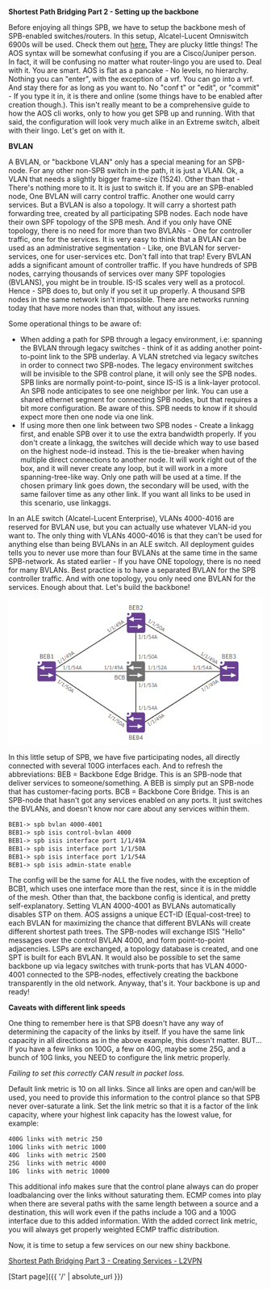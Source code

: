 **Shortest Path Bridging Part 2 - Setting up the backbone**

Before enjoying all things SPB, we have to setup the backbone mesh of SPB-enabled switches/routers. In this setup, Alcatel-Lucent Omniswitch 6900s will be used. Check them out [here.](https://www.al-enterprise.com/-/media/assets/internet/documents/omniswitch-6900-datasheet-en.pdf) They are plucky little things!
The AOS syntax will be somewhat confusing if you are a Cisco/Juniper person. In fact, it will be confusing no matter what router-lingo you are used to. Deal with it. You are smart. AOS is flat as a pancake - No levels, no hierarchy. Nothing you can "enter", with the exception of a vrf. You can go into a vrf. And stay there for as long as you want to. No "conf t" or "edit", or "commit" - If you type it in, it is there and online (some things have to be enabled after creation though.). This isn't really meant to be a comprehensive guide to how the AOS cli works, only to how you get SPB up and running. With that said, the configuration will look very much alike in an Extreme switch, albeit with their lingo. 
Let's get on with it.

**BVLAN**

A BVLAN, or "backbone VLAN" only has a special meaning for an SPB-node. For any other non-SPB switch in the path, it is just a VLAN. Ok, a VLAN that needs a slightly bigger frame-size (1524). Other than that - There's nothing more to it. It is just to switch it. If you are an SPB-enabled node, One BVLAN will carry control traffic. Another one would carry services. But a BVLAN is also a topology. It will carry a shortest path forwarding tree, created by all participating SPB nodes. Each node have their own SPF topology of the SPB mesh. And if you only have ONE topology, there is no need for more than two BVLANs - One for controller traffic, one for the services. It is very easy to think that a BVLAN can be used as an administrative segmentation - Like, one BVLAN for server-services, one for user-services etc. Don't fall into that trap! Every BVLAN adds a significant amount of controller traffic. If you have hundreds of SPB nodes, carrying thousands of services over many SPF topologies (BVLANS), you might be in trouble. IS-IS scales very well as a protocol. Hence - SPB does to, but only if you set it up properly. A thousand SPB nodes in the same network isn't impossible. There are networks running today that have more nodes than that, without any issues. 

Some operational things to be aware of:

* When adding a path for SPB through a legacy environment, i.e: spanning the BVLAN through legacy switches - think of it as adding another point-to-point link to the SPB underlay. A VLAN stretched via legacy switches in order to connect two SPB-nodes. The legacy environment switches will be invisible to the SPB control plane, it will only see the SPB nodes. SPB links are normally point-to-point, since IS-IS is a link-layer protocol. An SPB node anticipates to see one neighbor per link. You can use a shared ethernet segment for connecting SPB nodes, but that requires a bit more configuration. Be aware of this. SPB needs to know if it should expect more then one node via one link.
* If using more then one link between two SPB nodes - Create a linkagg first, and enable SPB over it to use the extra bandwidth properly. If you don't create a linkagg, the switches will decide which way to use based on the highest node-id instead. This is the tie-breaker when having multiple direct connections to another node. It will work right out of the box, and it will never create any loop, but it will work in a more spanning-tree-like way. Only one path will be used at a time. If the chosen primary link goes down, the secondary will be used, with the same failover time as any other link. If you want all links to be used in this scenario, use linkaggs.

In an ALE switch (Alcatel-Lucent Enterprise), VLANs 4000-4016 are reserved for BVLAN use, but you can actually use whatever VLAN-id you want to. The only thing with VLANs 4000-4016 is that they can't be used for anything else than being BVLANs in an ALE switch. All deployment guides tells you to never use more than four BVLANs at the same time in the same SPB-network. As stated earlier - If you have ONE topology, there is no need for many BVLANs. Best practice is to have a separated BVLAN for the SPB controller traffic. And with one topology, you only need one BVLAN for the services. Enough about that. Let's build the backbone!

![Topology](/SPB-topology.png)

In this little setup of SPB, we have five participating nodes, all directly connected with several 100G interfaces each. And to refresh the abbreviations: BEB = Backbone Edge Bridge. This is an SPB-node that deliver services to someone/something. A BEB is simply put an SPB-node that has customer-facing ports. BCB = Backbone Core Bridge. This is an SPB-node that hasn't got any services enabled on any ports. It just switches the BVLANs, and doesn't know nor care about any services within them.

``` 
BEB1-> spb bvlan 4000-4001
BEB1-> spb isis control-bvlan 4000
BEB1-> spb isis interface port 1/1/49A
BEB1-> spb isis interface port 1/1/50A
BEB1-> spb isis interface port 1/1/54A
BEB1-> spb isis admin-state enable
```
The config will be the same for ALL the five nodes, with the exception of BCB1, which uses one interface more than the rest, since it is in the middle of the mesh. Other than that, the backbone config is identical, and pretty self-explanatory.
Setting VLAN 4000-4001 as BVLANs automatically disables STP on them. AOS assigns a unique ECT-ID (Equal-cost-tree) to each BVLAN for maximizing the chance that different BVLANs will create different shortest path trees. The SPB-nodes will exchange ISIS "Hello" messages over the control BVLAN 4000, and form point-to-point adjacencies. LSPs are exchanged, a topology database is created, and one SPT is built for each BVLAN. It would also be possible to set the same backbone up via legacy switches with trunk-ports that has VLAN 4000-4001 connected to the SPB-nodes, effectively creating the backbone transparently in the old network. Anyway, that's it. Your backbone is up and ready!

**Caveats with different link speeds**

One thing to remember here is that SPB doesn't have any way of determining the capacity of the links by itself. If you have the same link capacity in all directions as in the above example, this doesn't matter. BUT... If you have a few links on 100G, a few on 40G, maybe some 25G, and a bunch of 10G links, you NEED to configure the link metric properly.

*Failing to set this correctly CAN result in packet loss.*

Default link metric is 10 on all links. Since all links are open and can/will be used, you need to provide this information to the control plance so that SPB never over-saturate a link. Set the link metric so that it is a factor of the link capacity, where your highest link capacity has the lowest value, for example: 

```
400G links with metric 250
100G links with metric 1000
40G  links with metric 2500
25G  links with metric 4000
10G  links with metric 10000
```

This additional info makes sure that the control plane always can do proper loadbalancing over the links without saturating them. ECMP comes into play when there are several paths with the same length between a source and a destination, this will work even if the paths include a 10G and a 100G interface due to this added information. With the added correct link metric, you will always get properly weighted ECMP traffic distribution.

Now, it is time to setup a few services on our new shiny backbone.

[Shortest Path Bridging Part 3 - Creating Services - L2VPN](https://networkundertaker.com/2023/04/11/Shortest-Path-Bridging-part-3.html)

[Start page]({{ '/' | absolute_url }})
